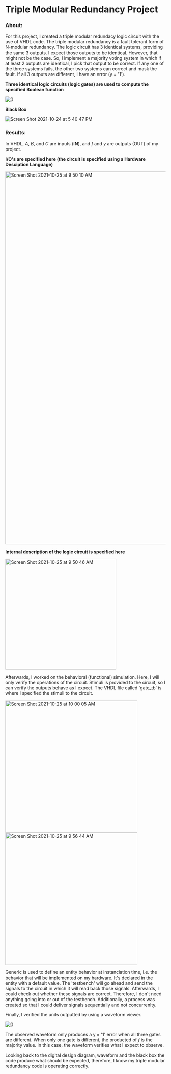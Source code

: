 # Triple Modular Redundancy Project

### About:

For this project, I created a triple modular redundacy logic circuit with the use of VHDL code. The triple modular redundancy is a fault tolerant form of N-modular redundancy. The logic circuit has 3 identical systems, providing the same 3 outputs. I expect those outputs to be identical. However, that might not be the case. So, I implement a majority voting system in which if at least 2 outputs are identical, I pick that output to be correct. If any one of the three systems fails, the other two systems can correct and mask the fault. If all 3 outputs are different, I have an error (y = '1').

**Three identical logic circuits (logic gates) are used to compute the specified Boolean function**

![0](https://user-images.githubusercontent.com/89553126/138616667-b20d5d0b-2a79-4542-9b3c-e912c370cfbf.png)

**Black Box**

 ![Screen Shot 2021-10-24 at 5 40 47 PM](https://user-images.githubusercontent.com/89553126/138615822-4a12f7a6-8682-4701-82ab-35c8b7ceaf35.png)

### Results: 

In VHDL, *A*, *B*, and *C* are inputs (**IN**), and *f* and *y* are outputs (OUT) of my project.

**I/O's are specified here (the circuit is specified using a Hardware Desciption Language)**

<img width="1169" alt="Screen Shot 2021-10-25 at 9 50 10 AM" src="https://user-images.githubusercontent.com/89553126/138718445-732f9125-b26d-4ebb-9b4b-03ad42429fe2.png">

**Internal description of the logic circuit is specified here**

 <img width="348" alt="Screen Shot 2021-10-25 at 9 50 46 AM" src="https://user-images.githubusercontent.com/89553126/138718484-54c1d327-92da-4f2b-9d85-c438f8acf98b.png">

Afterwards, I worked on the behavioral (functional) simulation. Here, I will only verify the operations of the circuit. Stimuli is provided to the circuit, so I can verify the outputs behave as I expect. The VHDL file called 'gate_tb' is where I specified the stimuli to the circuit.

<img width="415" alt="Screen Shot 2021-10-25 at 10 00 05 AM" src="https://user-images.githubusercontent.com/89553126/138720155-b2b10ec4-c960-4164-adc8-2e25602ea236.png">
 
<img width="415" alt="Screen Shot 2021-10-25 at 9 56 44 AM" src="https://user-images.githubusercontent.com/89553126/138719535-ed4e7cc9-4463-4f28-8f2b-545de7c6af61.png">

Generic is used to define an entity behavior at instanciation time, i.e. the behavior that will be implemented on my hardware. It's declared in the entity with a default value. The 'testbench' will go ahead and send the signals to the circuit in which it will read back those signals. Afterwards, I could check out whether these signals are correct. Therefore, I don't need anything going into or out of the testbench. Additionally, a process was created so that I could deliver signals sequentially and not concurrenlty.

Finally, I verified the units outputted by using a waveform viewer.
 
![0](https://user-images.githubusercontent.com/89553126/138616993-07a744f5-e5c8-4010-8d69-e0592745aa58.png)

The observed waveform only produces a y = '1' error when all three gates are different. When only one gate is different, the producted of *f* is the majority value. In this case, the waveform verifies what I expect to observe.   

Looking back to the digital design diagram, waveform and the black box the code produce what should be expected, therefore, I know my triple modular redundancy code is operating correctly.
